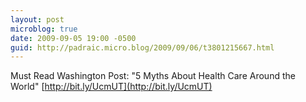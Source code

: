 ```yaml
---
layout: post
microblog: true
date: 2009-09-05 19:00 -0500
guid: http://padraic.micro.blog/2009/09/06/t3801215667.html
---
```

Must Read Washington Post: "5 Myths About Health Care Around the World"  [http://bit.ly/UcmUT](http://bit.ly/UcmUT)
